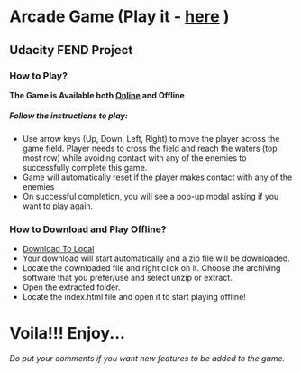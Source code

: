 <h1>Arcade Game (Play it - <a href="">here</a> )</h1>
<h2>Udacity FEND Project</h2>
<h3>How to Play?</h3>
<strong>The Game is Available both <a href="">Online</a> and Offline</strong><br>
<h5>Follow the instructions to play:</h5>
<ul><li>Use arrow keys (Up, Down, Left, Right) to move the player across the game field. Player needs to cross the field and reach the waters (top most row) while avoiding contact with any of the enemies to successfully complete this game.</li>
 <li>Game will automatically reset if the player makes contact with any of the enemies</li>
 <li>On successful completion, you will see a pop-up modal asking if you want to play again.</li>
 </ul>
 <h3>How to Download and Play Offline?</h3>
 <ul>
 <li><a href="https://github.com/Prateek-Tewari/frontend-nanodegree-arcade-game/archive/master.zip">Download To Local</a></li>
 <li>Your download will start automatically and a zip file will be downloaded.</li>
 <li>Locate the downloaded file and right click on it. Choose the archiving software that you prefer/use and select unzip or extract.</li>
 <li>Open the extracted folder.</li>
 <li>Locate the index.html file and open it to start playing offline!</li>
 </ul>

<h1>Voila!!! Enjoy...</h1>

<i>Do put your comments if you want new features to be added to the game.</i>


